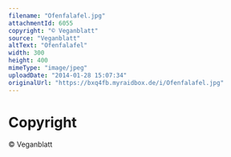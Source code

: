 ```yaml
---
filename: "Ofenfalafel.jpg"
attachmentId: 6055
copyright: "© Veganblatt"
source: "Veganblatt"
altText: "Ofenfalafel"
width: 300
height: 400
mimeType: "image/jpeg"
uploadDate: "2014-01-28 15:07:34"
originalUrl: "https://bxq4fb.myraidbox.de/i/Ofenfalafel.jpg"
---
```


# Copyright

© Veganblatt
